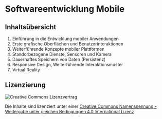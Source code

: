 # Softwareentwicklung Mobile

## Inhaltsübersicht

1. Einführung in die Entwicklung mobiler Anwendungen
2. Erste grafische Oberflächen und Benutzerinteraktionen
3. Weiterführende Konzepte mobiler Plattformen
4. Standorbezogene Dienste, Sensoren und Kamera
5. Dauerhaftes Speichern von Daten (Persistenz)
6. Responsive Design, Weiterführende Interaktionsmuster
7. Virtual Reality

## Lizenzierung
![Creative Commons Lizenzvertrag](https://i.creativecommons.org/l/by-sa/4.0/88x31.png "Creative Commons Lizenzvertrag")

Die Inhalte sind lizenziert unter einer [Creative Commons Namensnennung - Weitergabe unter gleichen Bedingungen 4.0 International Lizenz](https://github.com/stefanhuber/sem/blob/master/LICENSE.md)


